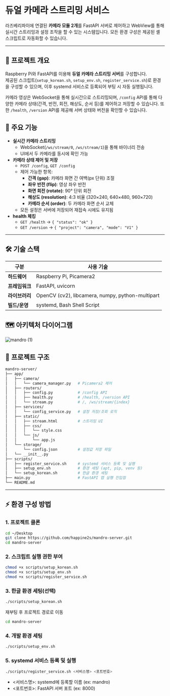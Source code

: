 # 듀얼 카메라 스트리밍 서비스

라즈베리파이에 연결된 **카메라 모듈 2개**를 FastAPI 서버로 제어하고 WebView를 통해 실시간 스트리밍과 설정 조작을 할 수 있는 시스템입니다. 모든 환경 구성은 제공된 셸 스크립트로 자동화할 수 있습니다.

---

## 📌 프로젝트 개요

Raspberry Pi와 FastAPI를 이용해 **듀얼 카메라 스트리밍 서버**를 구성합니다.  
제공된 스크립트(`setup_korean.sh`, `setup_env.sh`, `register_service.sh`)로 환경을 구성할 수 있으며, 이후 systemd 서비스로 등록되어 부팅 시 자동 실행됩니다.

카메라 영상은 WebSocket을 통해 실시간으로 스트리밍되며, `/config` API를 통해 다양한 카메라 상태(간격, 반전, 회전, 해상도, 순서 등)를 제어하고 저장할 수 있습니다.
또한 `/health`, `/version` API를 제공해 서버 상태와 버전을 확인할 수 있습니다.


## 🚀 주요 기능

- **실시간 카메라 스트리밍**
  - WebSocket(`/ws/stream/0`, `/ws/stream/1`)을 통해 바이너리 전송
  - UI에서 두 카메라를 동시에 확인 가능
- **카메라 상태 제어 및 저장**
  - `POST /config`, `GET /config`  
  - 제어 가능한 항목:
    - **간격 (gap)**: 카메라 화면 간 여백(px 단위) 조절
    - **좌우 반전 (flip)**: 영상 좌우 반전
    - **화면 회전 (rotate)**: 90° 단위 회전
    - **해상도 (resolution)**: 4:3 비율 (320×240, 640×480, 960×720)
    - **카메라 순서 (order)**: 두 카메라 화면 순서 교체
  - 모든 설정은 서버에 저장되어 재접속 시에도 유지됨
- **health 체킹**
  - `GET /health` → `{ "status": "ok" }`
  - `GET /version` → `{ "project": "camera", "mode": "V1" }`

---
## 🛠 기술 스택

| 구분         | 사용 기술 |
|--------------|--------------------------|
| **하드웨어** | Raspberry Pi, Picamera2 |
| **프레임워크** | FastAPI, uvicorn |
| **라이브러리** | OpenCV (cv2), libcamera, numpy, python-multipart |
| **빌드/운영** | systemd, Bash Shell Script |

## 🗺️ 아키텍처 다이어그램
![mandro (1)](https://github.com/user-attachments/assets/ed9564c3-a10d-46e7-84fc-8a5825109512)


## 📂 프로젝트 구조

```bash
mandro-server/
├── app/
│   ├── camera/
│   │   └── camera_manager.py   # Picamera2 제어
│   ├── routers/
│   │   ├── config.py           # /config API
│   │   ├── health.py           # /health, /version API
│   │   └── stream.py           # /, /ws/stream/{index}
│   ├── services/
│   │   └── config_service.py   # 설정 저장/조회 로직
│   ├── static/
│   │   ├── stream.html         # 스트리밍 UI
│   │   ├── css/
│   │   │   └── style.css
│   │   └── js/
│   │       └── app.js
│   └── storage/
│       └── config.json         # 설정값 저장 파일
│   └── __init__.py
├── scripts/
│   ├── register_service.sh     # systemd 서비스 등록 및 실행
│   ├── setup_env.sh            # 환경 세팅 (apt, pip, venv 등)
│   └── setup_korean.sh         # 한글 환경 세팅
├── main.py                     # FastAPI 앱 실행 진입점
└── README.md
```

---

## ⚡️ 환경 구성 방법
### 1. 프로젝트 클론
```bash
cd ~/Desktop
git clone https://github.com/happine2s/mandro-server.git
cd mandro-server
```
### 2. 스크립트 실행 권한 부여
```bash
chmod +x scripts/setup_korean.sh
chmod +x scripts/setup_env.sh
chmod +x scripts/register_service.sh
```

### 3. 한글 환경 세팅(선택)
```bash
./scripts/setup_korean.sh
```
재부팅 후 프로젝트 경로로 이동
```bash
cd mandro-server
```

### 4. 개발 환경 세팅
```bash
./scripts/setup_env.sh
```

### 5. systemd 서비스 등록 및 실행
```bash
./scripts/register_service.sh <서비스명> <포트번호>
```
- <서비스명>: systemd에 등록할 이름 (ex: mandro)
- <포트번호>: FastAPI 서버 포트 (ex: 8000)
